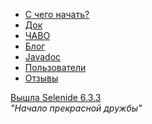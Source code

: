 <ul class="main-menu-pages">
  <li><a href="{{ BASE_PATH }}/quick-start.html">С чего начать?</a></li>
  <li><a href="{{ BASE_PATH }}/documentation.html">Док</a></li>
  <li><a href="{{ BASE_PATH }}/faq.html">ЧАВО</a></li>
  <li><a href="{{ BASE_PATH }}/blog.html">Блог</a></li>
  <li><a href="{{ BASE_PATH }}/javadoc.html">Javadoc</a></li>
  <li><a href="{{ BASE_PATH }}/users.html">Пользователи</a></li>
  <li><a href="{{ BASE_PATH }}/quotes.html">Отзывы</a></li>
  <li style="display:none;"><a href="{{ BASE_PATH }}/thanks.html">Мы говорим спасибо</a></li>
</ul>

<div class="news">
  <div class="news-line"><a href="/2022/02/07/selenide-6.3.0/">Вышла Selenide 6.3.3</a></div>
  <div class="news-line"><i>"Начало прекрасной дружбы"</i></div>
</div>

<h3 style="display:none">Блог</h3>
<div class="archive" style="display:none">
  {% assign posts_collate = site.posts %}
  {% include JB/posts_collate %}
  <a href="{{ BASE_PATH }}/archive.html" class="right small">Блог</a>
</div>
